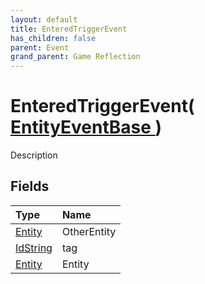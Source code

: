 ```yaml
---
layout: default
title: EnteredTriggerEvent
has_children: false
parent: Event
grand_parent: Game Reflection
---
```

# EnteredTriggerEvent( [ EntityEventBase ](/docs/game-reflection/events/entity_event_base) )
Description 

## Fields

| Type | Name |
|:-------------|:--------------|
| [Entity](/docs/game-reflection/classes/entity) | OtherEntity |
| [IdString](/docs/game-reflection/components/id_string) | tag |
| [Entity](/docs/game-reflection/classes/entity) | Entity |

